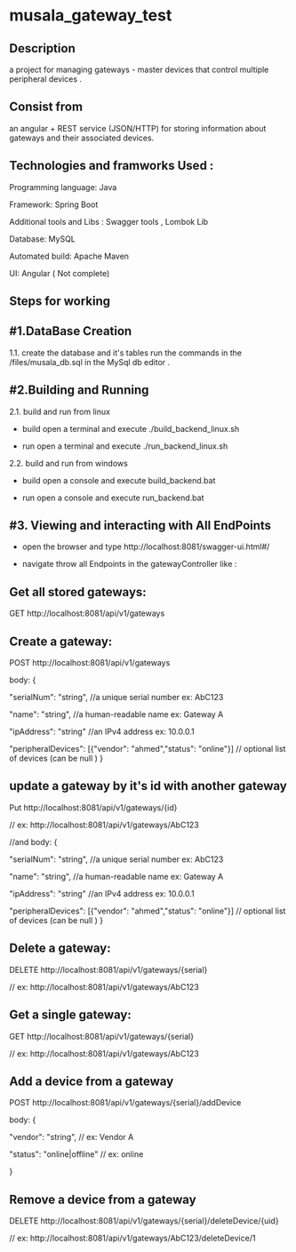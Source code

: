# musala_gateway_test
Description 
--------------------------------------------------------------------
a project for managing gateways - master devices that control multiple peripheral devices .

Consist from 
--------------------------------------------------------------------
an angular + REST service (JSON/HTTP) for storing information about gateways and their associated devices.

Technologies and framworks Used :
--------------------------------------------------------------------
Programming language: Java

Framework: Spring Boot

Additional tools and Libs : Swagger tools , Lombok Lib

Database: MySQL

Automated build: Apache Maven

UI:  Angular ( Not complete)

Steps for working 
--------------------------------------------------------------------
#1.DataBase Creation 
--------------------------------------------------------------------
1.1. create the database and it's tables run the commands in the /files/musala_db.sql in the MySql db editor .

#2.Building and Running
--------------------------------------------------------------------
2.1. build and run from linux

 - build open a terminal and execute ./build_backend_linux.sh

 - run open a terminal and execute ./run_backend_linux.sh

2.2. build and run from windows

- build open a console and execute build_backend.bat

- run open a console and execute run_backend.bat

#3. Viewing and interacting with All EndPoints 
--------------------------------------------------------------------
- open the browser and type http://localhost:8081/swagger-ui.html#/

- navigate throw all Endpoints in the gatewayController like :

Get all stored gateways:
--------------------------------------------------------------------
GET http://localhost:8081/api/v1/gateways

Create a gateway:
--------------------------------------------------------------------
POST http://localhost:8081/api/v1/gateways

body: {

"serialNum": "string", //a unique serial number ex: AbC123

"name": "string", //a human-readable name ex: Gateway A

"ipAddress": "string" //an IPv4 address ex: 10.0.0.1

"peripheralDevices": [{"vendor": "ahmed","status": "online"}] // optional list of devices (can be null )
}

update a gateway by it's id with another gateway
--------------------------------------------------------------------
Put http://localhost:8081/api/v1/gateways/{id}

// ex: http://localhost:8081/api/v1/gateways/AbC123

//and body: {

"serialNum": "string", //a unique serial number ex: AbC123

"name": "string", //a human-readable name ex: Gateway A

"ipAddress": "string" //an IPv4 address ex: 10.0.0.1

"peripheralDevices": [{"vendor": "ahmed","status": "online"}] // optional list of devices (can be null )
}


Delete a gateway:
--------------------------------------------------------------------
DELETE http://localhost:8081/api/v1/gateways/{serial}

// ex: http://localhost:8081/api/v1/gateways/AbC123

Get a single gateway:
--------------------------------------------------------------------
GET http://localhost:8081/api/v1/gateways/{serial} 

// ex: http://localhost:8081/api/v1/gateways/AbC123

Add a device from a gateway
--------------------------------------------------------------------

POST http://localhost:8081/api/v1/gateways/{serial}/addDevice

body: {

"vendor": "string", // ex: Vendor A

"status": "online|offline" // ex: online

}

Remove a device from a gateway
--------------------------------------------------------------------

DELETE http://localhost:8081/api/v1/gateways/{serial}/deleteDevice/{uid} 

// ex: http://localhost:8081/api/v1/gateways/AbC123/deleteDevice/1
